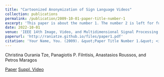 ```yaml
---
title: "Cartoonized Anonymization of Sign Language Videos"
collection: publications
permalink: /publication/2009-10-01-paper-title-number-1
excerpt: 'This paper is about the number 1. The number 2 is left for future work.'
date: 2022-10-01
venue: 'IEEE 14th Image, Video, and Multidimensional Signal Processing Workshop (IVMSP)'
paperurl: 'http://raniatze.github.io/files/paper1.pdf'
citation: 'Your Name, You. (2009). &quot;Paper Title Number 1.&quot; <i>Journal 1</i>. 1(1).'
---
```

Christina Ourania Tze, Panagiotis P. Filntisis, Anastasios Roussos, and Petros Maragos

[Paper](http://raniatze.github.io/files/paper1.pdf)
[Suppl. Video](https://youtu.be/SXFjdMlKEhE)

